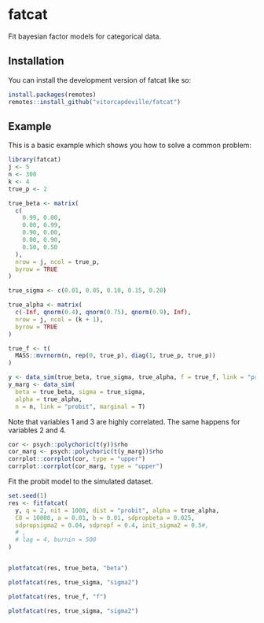 
<!-- README.md is generated from README.Rmd. Please edit that file -->

# fatcat

<!-- badges: start -->
<!-- badges: end -->

Fit bayesian factor models for categorical data.

## Installation

You can install the development version of fatcat like so:

``` r
install.packages(remotes)
remotes::install_github("vitorcapdeville/fatcat")
```

## Example

This is a basic example which shows you how to solve a common problem:

``` r
library(fatcat)
j <- 5
n <- 300
k <- 4
true_p <- 2

true_beta <- matrix(
  c(
    0.99, 0.00,
    0.00, 0.99,
    0.90, 0.00,
    0.00, 0.90,
    0.50, 0.50
  ),
  nrow = j, ncol = true_p,
  byrow = TRUE
)

true_sigma <- c(0.01, 0.05, 0.10, 0.15, 0.20)

true_alpha <- matrix(
  c(-Inf, qnorm(0.4), qnorm(0.75), qnorm(0.9), Inf),
  nrow = j, ncol = (k + 1),
  byrow = TRUE
)

true_f <- t(
  MASS::mvrnorm(n, rep(0, true_p), diag(1, true_p, true_p))
)

y <- data_sim(true_beta, true_sigma, true_alpha, f = true_f, link = "probit")
y_marg <- data_sim(
  beta = true_beta, sigma = true_sigma, 
  alpha = true_alpha,
  n = n, link = "probit", marginal = T)
```

Note that variables 1 and 3 are highly correlated. The same happens for
variables 2 and 4.

``` r
cor <- psych::polychoric(t(y))$rho
cor_marg <- psych::polychoric(t(y_marg))$rho
corrplot::corrplot(cor, type = "upper")
corrplot::corrplot(cor_marg, type = "upper")
```

Fit the probit model to the simulated dataset.

``` r
set.seed(1)
res <- fitfatcat(
  y, q = 2, nit = 1000, dist = "probit", alpha = true_alpha, 
  C0 = 10000, a = 0.01, b = 0.01, sdpropbeta = 0.025,
  sdpropsigma2 = 0.04, sdpropf = 0.4, init_sigma2 = 0.5#,
  # ,
  # lag = 4, burnin = 500
)


plotfatcat(res, true_beta, "beta")

plotfatcat(res, true_sigma, "sigma2")
```

``` r
plotfatcat(res, true_f, "f")
```

``` r
plotfatcat(res, true_sigma, "sigma2")
```

<!-- Try the same, but with logit link function. -->
<!-- ```{r} -->
<!-- res <- fitfatcat(y, p = 2, nit = 5000, dist = "logit") -->
<!-- ``` -->
<!-- ```{r} -->
<!-- plotfatcat(res, true_f, "f") -->
<!-- ``` -->
<!-- ```{r} -->
<!-- plotfatcat(res, true_beta, "beta") -->
<!-- ``` -->
<!-- ```{r} -->
<!-- plotfatcat(res, true_sigma, "sigma2") -->
<!-- ``` -->
